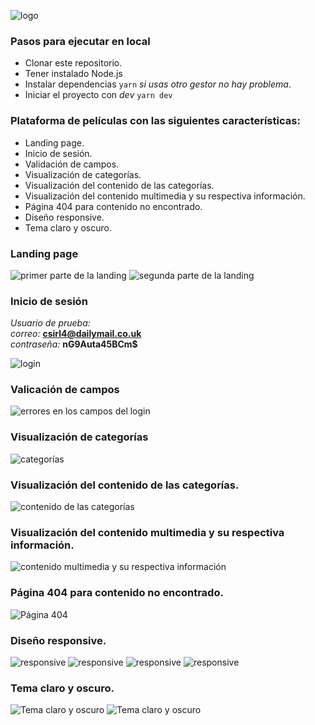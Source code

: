 ![logo](./public/readme-assets/image-1.png)

### Pasos para ejecutar en local

- Clonar este repositorio.
- Tener instalado Node.js
- Instalar dependencias `yarn` _si usas otro gestor no hay problema_.
- Iniciar el proyecto con _dev_ `yarn dev`

### Plataforma de películas con las siguientes características:

- Landing page.
- Inicio de sesión.
- Validación de campos.
- Visualización de categorías.
- Visualización del contenido de las categorías.
- Visualización del contenido multimedia y su respectiva información.
- Página 404 para contenido no encontrado.
- Diseño responsive.
- Tema claro y oscuro.

### Landing page

![primer parte de la landing](./public/readme-assets/image-3.png)
![segunda parte de la landing](./public/readme-assets/image-4.png)

### Inicio de sesión

_Usuario de prueba:_<br>
_correo:_ **csirl4@dailymail.co.uk**<br>
_contraseña:_ **nG9Auta45BCm$**<br>

![login](./public/readme-assets/image-5.png)

### Valicación de campos

![errores en los campos del login](./public/readme-assets/image-6.png)

### Visualización de categorías

![categorías](./public/readme-assets/image-7.png)

### Visualización del contenido de las categorías.

![contenido de las categorías](./public/readme-assets/image-8.png)

### Visualización del contenido multimedia y su respectiva información.

![contenido multimedia y su respectiva información](./public/readme-assets/image-9.png)

### Página 404 para contenido no encontrado.

![Página 404](./public/readme-assets/image-10.png)

### Diseño responsive.

![responsive](./public/readme-assets/image-14.png)
![responsive](./public/readme-assets/image-11.png)
![responsive](./public/readme-assets/image-12.png)
![responsive](./public/readme-assets/image-13.png)

### Tema claro y oscuro.

![Tema claro y oscuro](./public/readme-assets/image-15.png)
![Tema claro y oscuro](./public/readme-assets/image-16.png)
